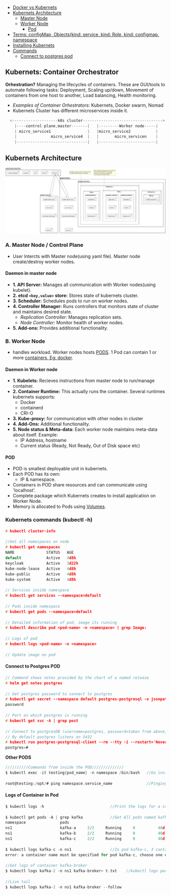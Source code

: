 - [Docker vs Kubernets](/System-Design/Concepts/Containers/Docker/README.md#vs)
- [Kubernets Architecture](#ka) 
  - [Master Node](#mn)
  - [Worker Node](#wn)
    - [Pod](#pod)
- [Terms: configMap, Objects(kind: service, kind: Role, kind: configmap, namespace](Terms)
- [Installing Kubernets](Install_Kubernets)
- [Commands](#com)
  - [Connect to postgres pod](#cp) 


## Kubernets: Container Orchestrator
**Orhestration?** Managing the lifecycles of containers. These are GUI/tools to automate following tasks: Deployment, Scaling up/down, Movement of containers from one host to another, Load balancing, Health monitoring.
- *Examples of Container Orhestrators:* Kubernets, Docker swarm, Nomad
- Kubernets Cluster has different microservices inside it.
```c
  <--------------------k8s cluster----------------------------------->
    |----control-plane,master-------|   |---------Worker node-----|
    | micro_service1                |   |micro_service2           |
    |               micro_service4  |   |       micro_servicen    |
    |-------------------------------|   |-------------------------|
```

<a name=ka></a>
## Kubernets Architecture
<img src=images/kubernets_architecture3.png width=1200/>

<a name=mn></a>
### A. Master Node / Control Plane
- User Intercts with Master node(using yaml file). Master node create/destroy worker nodes.
#### Daemon in master node
- **1. API Server:** Manages all communication with Worker nodes(using kubelet).
- **2. etcd `<key,value>` store:** Stores state of kubernets cluster.
- **3. Scheduler:** Schedules pods to run on worker nodes.
- **4. Controller Manager:** Runs controllers that monitors state of cluster and maintains desired state.
  - _Replication Controller:_ Manages replication sets.
  - _Node Controller:_ Monitor health of worker nodes.
- **5. Add-ons:** Provides additional functionality.

<a name=wn></a>
### B. Worker Node
- handles workload. Worker nodes hosts [PODS](#pod). 1 Pod can contain 1 or more [containers, Eg: docker](#doc).
#### Daemon in Worker node
- **1. Kubelets:** Recieves instructions from master node to run/manage container.
- **2. Container Runtime:** This actually runs the container. Several runtimes kubernets supports:
  - Docker
  - containerd
  - CRI-O
- **3. Kube-proxy:** for communication with other nodes in cluster
- **4. Add-Ons:** Additional functionality.
- **5. Node status & Meta-data:** Each worker node maintains meta-data about itself. Example:
  - IP Address, hostname
  - Current status (Ready, Not Ready, Out of Disk space etc)

<a name=pod></a>
#### POD 
- POD is smallest deployable unit in kubernets.
- Each POD has its own:
  - IP & namespace.
- Containers in POD share resources and can communicate using 'localhost'.
- Complete package which Kubernets creates to install application on Worker Node. 
- Memory is allocated to Pods using [Volumes](/Operating_Systems/Linux/Partitions_Mounting).


<a name=com></a>
### Kubernets commands (kubectl -h)
```c
# kubectl cluster-info

//Get all namespaces on node
# kubectl get namespaces    
NAME              STATUS   AGE
default           Active   4d8h
keycloak          Active   3d22h
kube-node-lease   Active   4d8h
kube-public       Active   4d8h
kube-system       Active   4d8h

// Services inside namespace
# kubectl get services --namespace=default          

// Pods inside namespace
# kubectl get pods --namespace=default          

// Detailed information of pod, image its running
# kubectl describe pod <pod-name> -n <namespace> | grep Image:

// Logs of pod
# kubectl logs <pod-name> -n <namespace>

// Update image on pod

```

<a name=cp></a>
#### Connect to Postgres POD
```c
// Command shows notes provided by the chart of a named release
# helm get notes postgres

// Get postgres password to connect to postgres
# kubectl get secret --namespace default postgres-postgresql -o jsonpath="{.data.postgres-password}" | base64 -d
password

// Port on which postgres is running
# kubectl get svc -A | grep post

// Connect to postgresDB (username=postgres, password=taken from above, database=postgres)
// By default postgres listens on 5432
# kubectl run postgres-postgresql-client --rm --tty -i --restart='Never' --namespace default --image docker.io/bitnami/postgresql:15.2.0-debian-11-r0 --env="PGPASSWORD=<password>" --command -- psql --host postgres-postgresql -U postgres -d postgres -p 5432
postgres=#
```

**Other PODS**
```c
//////////Commands from inside the POD//////////////
$ kubectl exec -it testing{pod_name} -n namespace /bin/bash   //Go inside POD

root@testing:/opt/# ping namespace.service_name               //Pinging service
```

<a name=lc></a>
#### Logs of Container in Pod
```c
$ kubectl logs -h                             //Print the logs for a container in a pod

$ kubectl get pods -A | grep kafka            //Get All pods named kafka*
namespace               pods
ns1                     kafka-a     2/2     Running     0          46d
ns1                     kafka-b     2/2     Running     0          46d
ns1                     kafka-c     2/2     Running     0          46d

$ kubectl logs kafka-c -n ns1                 //In pod kafka-c, 3 containers are running.
error: a container name must be specified for pod kafka-c, choose one of: [prometheus-jmx-exporter kafka-broker]

//Get logs of container kafka-broker
$ kubectl logs kafka-2 -n ns1 kafka-broker> t.txt    //kubectl logs podname namespace containerName

//Live tail
$ kubectl logs kafka-2 -n ns1 kafka-broker --follow
```

